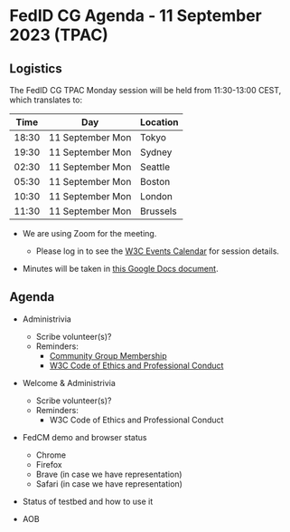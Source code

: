 # FedID CG Agenda - 11 September 2023 (TPAC)

## Logistics

The FedID CG TPAC Monday session will be held from 11:30-13:00 CEST, which translates to:

| Time         | Day    | Location      |
| ------------ | ------ | ------------- |
| 18:30 | 11 September Mon | Tokyo         |
| 19:30 | 11 September Mon | Sydney        |
| 02:30 | 11 September Mon | Seattle       |
| 05:30 | 11 September Mon | Boston        |
| 10:30 | 11 September Mon | London        |
| 11:30 | 11 September Mon | Brussels      |


* We are using Zoom for the meeting.
    * Please log in to see the [W3C Events Calendar](https://www.w3.org/events/meetings/acc973a2-bb3f-43b5-a139-4ace1551ac07/) for session details. 

* Minutes will be taken in [this Google Docs document](https://docs.google.com/document/d/12PLJQHrTCwFDcLeBvOiH3RjYHuVCF1a9ljYyPUj-S3o/edit).


## Agenda

* Administrivia
  * Scribe volunteer(s)?
  * Reminders: 
     * [Community Group Membership](https://www.w3.org/community/fed-id/)
     * [W3C Code of Ethics and Professional Conduct](https://www.w3.org/Consortium/cepc/)

* Welcome & Administrivia
  * Scribe volunteer(s)?
  * Reminders: 
    * W3C Code of Ethics and Professional Conduct

* FedCM demo and browser status 
  * Chrome
  * Firefox
  * Brave (in case we have representation)
  * Safari (in case we have representation)

* Status of testbed and how to use it


* AOB


